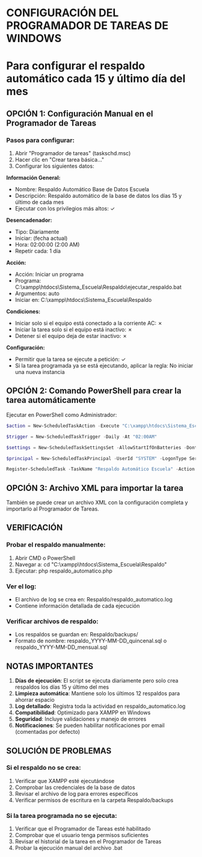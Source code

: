 # CONFIGURACIÓN DEL PROGRAMADOR DE TAREAS DE WINDOWS
# Para configurar el respaldo automático cada 15 y último día del mes

## OPCIÓN 1: Configuración Manual en el Programador de Tareas

### Pasos para configurar:
1. Abrir "Programador de tareas" (taskschd.msc)
2. Hacer clic en "Crear tarea básica..."
3. Configurar los siguientes datos:

**Información General:**
- Nombre: Respaldo Automático Base de Datos Escuela
- Descripción: Respaldo automático de la base de datos los días 15 y último de cada mes
- Ejecutar con los privilegios más altos: ✓

**Desencadenador:**
- Tipo: Diariamente
- Iniciar: (fecha actual)
- Hora: 02:00:00 (2:00 AM)
- Repetir cada: 1 día

**Acción:**
- Acción: Iniciar un programa
- Programa: C:\xampp\htdocs\Sistema_Escuela\Respaldo\ejecutar_respaldo.bat
- Argumentos: auto
- Iniciar en: C:\xampp\htdocs\Sistema_Escuela\Respaldo

**Condiciones:**
- Iniciar solo si el equipo está conectado a la corriente AC: ✗
- Iniciar la tarea solo si el equipo está inactivo: ✗
- Detener si el equipo deja de estar inactivo: ✗

**Configuración:**
- Permitir que la tarea se ejecute a petición: ✓
- Si la tarea programada ya se está ejecutando, aplicar la regla: No iniciar una nueva instancia

## OPCIÓN 2: Comando PowerShell para crear la tarea automáticamente

Ejecutar en PowerShell como Administrador:

```powershell
$action = New-ScheduledTaskAction -Execute "C:\xampp\htdocs\Sistema_Escuela\Respaldo\ejecutar_respaldo.bat" -Argument "auto" -WorkingDirectory "C:\xampp\htdocs\Sistema_Escuela\Respaldo"

$trigger = New-ScheduledTaskTrigger -Daily -At "02:00AM"

$settings = New-ScheduledTaskSettingsSet -AllowStartIfOnBatteries -DontStopIfGoingOnBatteries -StartWhenAvailable

$principal = New-ScheduledTaskPrincipal -UserId "SYSTEM" -LogonType ServiceAccount -RunLevel Highest

Register-ScheduledTask -TaskName "Respaldo Automático Escuela" -Action $action -Trigger $trigger -Settings $settings -Principal $principal -Description "Respaldo automático de la base de datos los días 15 y último de cada mes"
```

## OPCIÓN 3: Archivo XML para importar la tarea

También se puede crear un archivo XML con la configuración completa y importarlo al Programador de Tareas.

## VERIFICACIÓN

### Probar el respaldo manualmente:
1. Abrir CMD o PowerShell
2. Navegar a: cd "C:\xampp\htdocs\Sistema_Escuela\Respaldo"
3. Ejecutar: php respaldo_automatico.php

### Ver el log:
- El archivo de log se crea en: Respaldo/respaldo_automatico.log
- Contiene información detallada de cada ejecución

### Verificar archivos de respaldo:
- Los respaldos se guardan en: Respaldo/backups/
- Formato de nombre: respaldo_YYYY-MM-DD_quincenal.sql o respaldo_YYYY-MM-DD_mensual.sql

## NOTAS IMPORTANTES

1. **Días de ejecución**: El script se ejecuta diariamente pero solo crea respaldos los días 15 y último del mes
2. **Limpieza automática**: Mantiene solo los últimos 12 respaldos para ahorrar espacio
3. **Log detallado**: Registra toda la actividad en respaldo_automatico.log
4. **Compatibilidad**: Optimizado para XAMPP en Windows
5. **Seguridad**: Incluye validaciones y manejo de errores
6. **Notificaciones**: Se pueden habilitar notificaciones por email (comentadas por defecto)

## SOLUCIÓN DE PROBLEMAS

### Si el respaldo no se crea:
1. Verificar que XAMPP esté ejecutándose
2. Comprobar las credenciales de la base de datos
3. Revisar el archivo de log para errores específicos
4. Verificar permisos de escritura en la carpeta Respaldo/backups

### Si la tarea programada no se ejecuta:
1. Verificar que el Programador de Tareas esté habilitado
2. Comprobar que el usuario tenga permisos suficientes
3. Revisar el historial de la tarea en el Programador de Tareas
4. Probar la ejecución manual del archivo .bat
